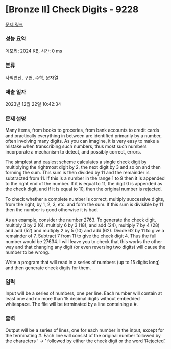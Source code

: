 # [Bronze II] Check Digits - 9228 

[문제 링크](https://www.acmicpc.net/problem/9228) 

### 성능 요약

메모리: 2024 KB, 시간: 0 ms

### 분류

사칙연산, 구현, 수학, 문자열

### 제출 일자

2023년 12월 22일 10:42:34

### 문제 설명

<p>Many items, from books to groceries, from bank accounts to credit cards and practically everything in between are identified primarily by a number, often involving many digits. As you can imagine, it is very easy to make a mistake when transcribing such numbers, thus most such numbers incorporate a mechanism to detect, and possibly correct, errors. </p>

<p>The simplest and easiest scheme calculates a single check digit by multiplying the rightmost digit by 2, the next digit by 3 and so on and then forming the sum. This sum is then divided by 11 and the remainder is subtracted from 11. If this is a number in the range 1 to 9 then it is appended to the right end of the number. If it is equal to 11, the digit 0 is appended as the check digit, and if it is equal to 10, then the original number is rejected.</p>

<p>To check whether a complete number is correct, multiply successive digits, from the right, by 1, 2, 3, etc. and form the sum. If this sum is divisible by 11 then the number is good otherwise it is bad.</p>

<p>As an example, consider the number 2763. To generate the check digit, multiply 3 by 2 (6), multiply 6 by 3 (18), and add (24), multiply 7 by 4 (28) and add (52) and multiply 2 by 5 (10) and add (62). Divide 62 by 11 to give a remainder of 7. Subtract 7 from 11 to give the check digit 4. Thus the full number would be 27634. I will leave you to check that this works the other way and that changing any digit (or even reversing two digits) will cause the number to be wrong.</p>

<p>Write a program that will read in a series of numbers (up to 15 digits long) and then generate check digits for them.</p>

### 입력 

 <p>Input will be a series of numbers, one per line. Each number will contain at least one and no more than 15 decimal digits without embedded whitespace. The file will be terminated by a line containing a #.</p>

### 출력 

 <p>Output will be a series of lines, one for each number in the input, except for the terminating #. Each line will consist of the original number followed by the characters ‘ -> ’ followed by either the check digit or the word ‘Rejected’.</p>

